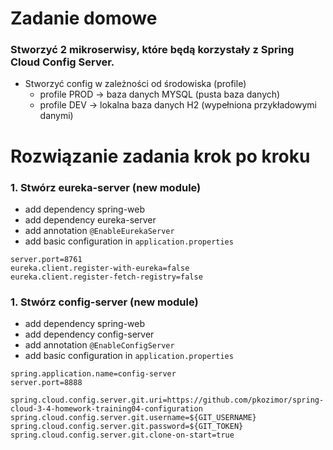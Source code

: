 # Zadanie domowe
### Stworzyć 2 mikroserwisy, które będą korzystały z Spring Cloud Config Server.
- Stworzyć config w zależności od środowiska (profile)
  - profile PROD -> baza danych MYSQL (pusta baza danych)
  - profile DEV -> lokalna baza danych H2 (wypełniona przykładowymi danymi)

# Rozwiązanie zadania krok po kroku

### 1. Stwórz eureka-server (new module)
- add dependency spring-web
- add dependency eureka-server
- add annotation `@EnableEurekaServer`
- add basic configuration in `application.properties`
```
server.port=8761
eureka.client.register-with-eureka=false
eureka.client.register-fetch-registry=false
```

### 1. Stwórz config-server (new module)
- add dependency spring-web
- add dependency config-server
- add annotation `@EnableConfigServer`
- add basic configuration in `application.properties`
```
spring.application.name=config-server
server.port=8888

spring.cloud.config.server.git.uri=https://github.com/pkozimor/spring-cloud-3-4-homework-training04-configuration
spring.cloud.config.server.git.username=${GIT_USERNAME}
spring.cloud.config.server.git.password=${GIT_TOKEN}
spring.cloud.config.server.git.clone-on-start=true
```